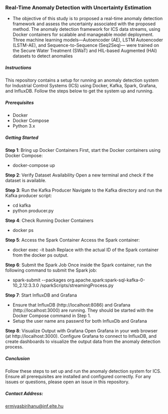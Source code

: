 ### Real-Time Anomaly Detection with Uncertainty Estimation 

- The objective of this study is to proposed a real-time anomaly detection framework and assess the uncertainty associated with the proposed method.  The anomaly detection framework for ICS data streams, using Docker containers for scalable and manageable model deployment. Three machine learning models—Autoencoder (AE), LSTM Autoencoder (LSTM-AE), and Sequence-to-Sequence (Seq2Seq)— were trained on the Secure Water Treatment (SWaT) and HIL-based Augmented (HAI) datasets to detect anomalies 


##### Instructions
This repository contains a setup for running an anomaly detection system for Industrial Control Systems (ICS) using Docker, Kafka, Spark, Grafana, and InfluxDB. 
Follow the steps below to get the system up and running. 
##### Prerequisites
- Docker
- Docker Compose
- Python 3.x 
##### Getting Started 
**Step 1**: Bring up Docker Containers
First, start the Docker containers using Docker Compose: 
   - docker-compose up

**Step 2**: Verify Dataset Availability 
Open a new terminal and check if the dataset is available.

**Step 3**: Run the Kafka Producer
Navigate to the Kafka directory and run the Kafka producer script:  
   - cd kafka
   - python producer.py

**Step 4**: Check Running Docker Containers
   - docker ps

**Step 5**: Access the Spark Container
Access the Spark container:
   - docker exec -it <SparkContainerID> bash
 Replace <SparkContainerID> with the actual ID of the Spark container from the docker ps output.

**Step 6**: Submit the Spark Job
Once inside the Spark container, run the following command to submit the Spark job:
  - spark-submit --packages org.apache.spark:spark-sql-kafka-0-10_2.12:3.3.0 /sparkScripts/streamingProcess.py

**Step 7**: Start InfluxDB and Grafana
- Ensure that InfluxDB (http://localhost:8086) and Grafana (http://localhost:3000) are running. They should be started with the Docker Compose command in Step 1. 
- Setup the user name ans passwrd for both InfluxDb and Grafana 

**Step 8**: Visualize Output with Grafana
Open Grafana in your web browser (at http://localhost:3000). Configure Grafana to connect to InfluxDB, and create dashboards to visualize the output data from the anomaly detection process. 

##### Conclusion
Follow these steps to set up and run the anomaly detection system for ICS. Ensure all prerequisites are installed and configured correctly. For any issues or questions, please open an issue in this repository. 
##### Contact Address: 
ermiyasbirihanu@inf.elte.hu  
